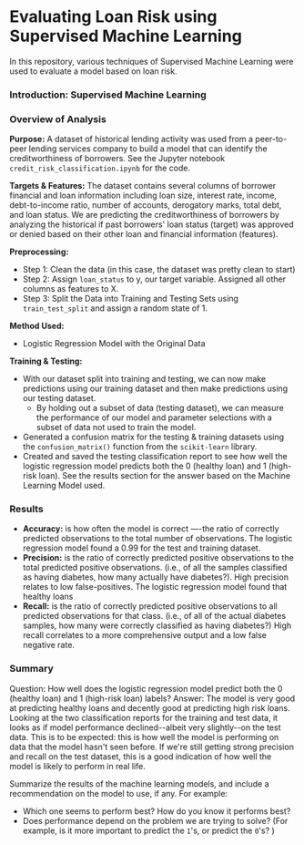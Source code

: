 # Evaluating Loan Risk using Supervised Machine Learning  
In this repository, various techniques of Supervised Machine Learning were used to evaluate a model based on loan risk.  

### Introduction: Supervised Machine Learning  
### Overview of Analysis 
**Purpose:** A dataset of historical lending activity was used from a peer-to-peer lending services company to build a model that can identify the creditworthiness of borrowers. See the Jupyter notebook `credit_risk_classification.ipynb` for the code.  
  
**Targets & Features:** The dataset contains several columns of borrower financial and loan information including loan size, interest rate,	income, debt-to-income ratio, number of accounts,	derogatory marks,	total debt, and	loan status. We are predicting the creditworthiness of borrowers by analyzing the historical if past borrowers' loan status (target) was approved or denied based on their other loan and financial information (features).

**Preprocessing:**
* Step 1: Clean the data (in this case, the dataset was pretty clean to start)
* Step 2: Assign `loan_status` to y, our target variable. Assigned all other columns as features to X.
* Step 3: Split the Data into Training and Testing Sets using `train_test_split` and assign a random state of 1.
   
**Method Used:**
* Logistic Regression Model with the Original Data

**Training & Testing:**
* With our dataset split into training and testing, we can now make predictions using our training dataset and then make predictions using our testing dataset.
  * By holding out a subset of data (testing dataset), we can measure the performance of our model and parameter selections with a subset of data not used to train the model.
* Generated a confusion matrix for the testing & training datasets using the `confusion_matrix()` function from the `scikit-learn` library.
* Created and saved the testing classification report to see how well the logistic regression model predicts both the 0 (healthy loan) and 1 (high-risk loan). See the results section for the answer based on the Machine Learning Model used.

### Results  
  * **Accuracy:** is how often the model is correct —-the ratio of correctly predicted observations to the total number of observations. The logistic regression model found a 0.99 for the test and training dataset. 
  * **Precision:** is the ratio of correctly predicted positive observations to the total predicted positive observations. (i.e., of all the samples classified as having diabetes, how many actually have diabetes?). High precision relates to low false-positives. The logistic regression model found that healthy loans 
  * **Recall:** is the ratio of correctly predicted positive observations to all predicted observations for that class. (i.e., of all of the actual diabetes samples, how many were correctly classified as having diabetes?)
High recall correlates to a more comprehensive output and a low false negative rate.


### Summary  
Question: How well does the logistic regression model predict both the 0 (healthy loan) and 1 (high-risk loan) labels?
Answer: The model is very good at predicting healthy loans and decently good at predicting high risk loans.
Looking at the two classification reports for the training and test data, it looks as if model performance declined--albeit very slightly--on the test data. This is to be expected: this is how well the model is performing on data that the model hasn't seen before. If we're still getting strong precision and recall on the test dataset, this is a good indication of how well the model is likely to perform in real life.


Summarize the results of the machine learning models, and include a recommendation on the model to use, if any. For example:
* Which one seems to perform best? How do you know it performs best?
* Does performance depend on the problem we are trying to solve? (For example, is it more important to predict the `1`'s, or predict the `0`'s? )  
